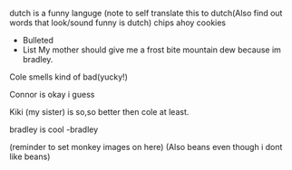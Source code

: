 dutch is a funny languge
 (note to self translate this to dutch(Also find out words that look/sound funny is dutch) 
chips ahoy cookies 
- Bulleted
- List
My mother should give me a frost bite mountain dew because im bradley. 

Cole smells kind of bad(yucky!) 

Connor is okay i guess

Kiki (my sister) is so,so better then cole at least.

bradley is cool -bradley


(reminder to set monkey images on here) (Also beans even though i dont like beans) 
